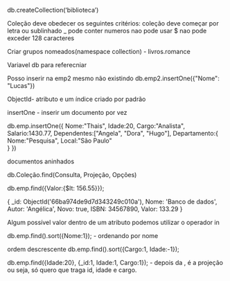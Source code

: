 db.createCollection(‘biblioteca’)

Coleção deve obedecer os seguintes critérios: 
coleção deve começar por letra ou sublinhado _
pode conter numeros
nao pode usar $
nao pode exceder 128 caracteres

Criar grupos nomeados(namespace collection) - livros.romance

Variavel db para referecniar

Posso inserir na emp2 mesmo não existindo
db.emp2.insertOne({"Nome": "Lucas"})

ObjectId- atributo e um índice criado por padrão

insertOne - inserir um documento por vez

db.emp.insertOne({
Nome:"Thais",
Idade:20,
Cargo:"Analista",
Salario:1430.77,
Dependentes:["Angela", "Dora", "Hugo"],
Departamento:{
            Nome:"Pesquisa",
						Local:"São Paulo"  
}
})

documentos aninhados

db.Coleção.find(Consulta, Projeção, Opções)

db.emp.find({Valor:{$lt: 156.55}});

{
  _id: ObjectId('66ba974de9d7d343249c010a'),
  Nome: 'Banco de dados',
  Autor: 'Angélica',
  Novo: true,
  ISBN: 34567890,
  Valor: 133.29
}

Algum possível valor dentro de um atributo podemos utilizar o operador in 

db.emp.find().sort({Nome:1}); - ordenando por nome

ordem descrescente db.emp.find().sort({Cargo:1, Idade:-1});

db.emp.find({Idade:20}, {_id:1, Idade:1, Cargo:1});    - depois da , é a projeção ou seja, só quero que traga id, idade e cargo.

